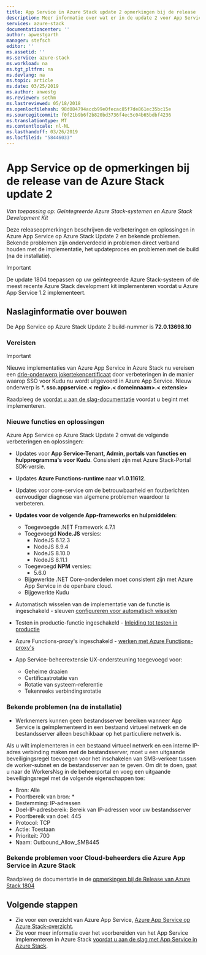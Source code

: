 ```yaml
---
title: App Service in Azure Stack update 2 opmerkingen bij de release | Microsoft Docs
description: Meer informatie over wat er in de update 2 voor App Service in Azure Stack, de bekende problemen en het downloaden van de update.
services: azure-stack
documentationcenter: ''
author: apwestgarth
manager: stefsch
editor: ''
ms.assetid: ''
ms.service: azure-stack
ms.workload: na
ms.tgt_pltfrm: na
ms.devlang: na
ms.topic: article
ms.date: 03/25/2019
ms.author: anwestg
ms.reviewer: sethm
ms.lastreviewed: 05/18/2018
ms.openlocfilehash: 98d084794accb99e0fecac85f7de861ec35bc15e
ms.sourcegitcommit: f0f21b9b6f2b820bd3736f4ec5c04b65bdbf4236
ms.translationtype: MT
ms.contentlocale: nl-NL
ms.lasthandoff: 03/26/2019
ms.locfileid: "58446033"
---
```

# <a name="app-service-on-azure-stack-update-2-release-notes"></a>App Service op de opmerkingen bij de release van de Azure Stack update 2

*Van toepassing op: Geïntegreerde Azure Stack-systemen en Azure Stack Development Kit*

Deze releaseopmerkingen beschrijven de verbeteringen en oplossingen in Azure App Service op Azure Stack Update 2 en bekende problemen. Bekende problemen zijn onderverdeeld in problemen direct verband houden met de implementatie, het updateproces en problemen met de build (na de installatie).

> [!IMPORTANT]
> De update 1804 toepassen op uw geïntegreerde Azure Stack-systeem of de meest recente Azure Stack development kit implementeren voordat u Azure App Service 1.2 implementeert.
>
>

## <a name="build-reference"></a>Naslaginformatie over bouwen

De App Service op Azure Stack Update 2 build-nummer is **72.0.13698.10**

### <a name="prerequisites"></a>Vereisten

> [!IMPORTANT]
> Nieuwe implementaties van Azure App Service in Azure Stack nu vereisen een [drie-onderwerp jokertekencertificaat](azure-stack-app-service-before-you-get-started.md#get-certificates) door verbeteringen in de manier waarop SSO voor Kudu nu wordt uitgevoerd in Azure App Service. Nieuw onderwerp is  **\*. sso.appservice.\< regio\>.\< domeinnaam\>.\< extensie\>**
>
>

Raadpleeg de [voordat u aan de slag-documentatie](azure-stack-app-service-before-you-get-started.md) voordat u begint met implementeren.

### <a name="new-features-and-fixes"></a>Nieuwe functies en oplossingen

Azure App Service op Azure Stack Update 2 omvat de volgende verbeteringen en oplossingen:

- Updates voor **App Service-Tenant, Admin, portals van functies en hulpprogramma's voor Kudu**. Consistent zijn met Azure Stack-Portal SDK-versie.

- Updates **Azure Functions-runtime** naar **v1.0.11612**.

- Updates voor core-service om de betrouwbaarheid en foutberichten eenvoudiger diagnose van algemene problemen waardoor te verbeteren.

- **Updates voor de volgende App-frameworks en hulpmiddelen**:
  - Toegevoegde .NET Framework 4.7.1
  - Toegevoegd **Node.JS** versies:
    - NodeJS 6.12.3
    - NodeJS 8.9.4
    - NodeJS 8.10.0
    - NodeJS 8.11.1
  - Toegevoegd **NPM** versies:
    - 5.6.0
  - Bijgewerkte .NET Core-onderdelen moet consistent zijn met Azure App Service in de openbare cloud.
  - Bijgewerkte Kudu

- Automatisch wisselen van de implementatie van de functie is ingeschakeld - sleuven [configureren voor automatisch wisselen](https://docs.microsoft.com/azure/app-service/deploy-staging-slots#configure-auto-swap)

- Testen in productie-functie ingeschakeld - [Inleiding tot testen in productie](https://azure.microsoft.com/resources/videos/introduction-to-azure-websites-testing-in-production-with-galin-iliev/)

- Azure Functions-proxy's ingeschakeld - [werken met Azure Functions-proxy's](https://docs.microsoft.com/azure/azure-functions/functions-proxies)

- App Service-beheerextensie UX-ondersteuning toegevoegd voor:
  - Geheime draaien
  - Certificaatrotatie van
  - Rotatie van systeem-referentie
  - Tekenreeks verbindingsrotatie

### <a name="known-issues-post-installation"></a>Bekende problemen (na de installatie)

- Werknemers kunnen geen bestandsserver bereiken wanneer App Service is geïmplementeerd in een bestaand virtueel netwerk en de bestandsserver alleen beschikbaar op het particuliere netwerk is.

Als u wilt implementeren in een bestaand virtueel netwerk en een interne IP-adres verbinding maken met de bestandsserver, moet u een uitgaande beveiligingsregel toevoegen voor het inschakelen van SMB-verkeer tussen de worker-subnet en de bestandsserver aan te geven. Om dit te doen, gaat u naar de WorkersNsg in de beheerportal en voeg een uitgaande beveiligingsregel met de volgende eigenschappen toe:
* Bron: Alle
* Poortbereik van bron: *
* Bestemming: IP-adressen
* Doel-IP-adresbereik: Bereik van IP-adressen voor uw bestandsserver
* Poortbereik van doel: 445
* Protocol: TCP
* Actie: Toestaan
* Prioriteit: 700
* Naam: Outbound_Allow_SMB445

### <a name="known-issues-for-cloud-admins-operating-azure-app-service-on-azure-stack"></a>Bekende problemen voor Cloud-beheerders die Azure App Service in Azure Stack

Raadpleeg de documentatie in de [opmerkingen bij de Release van Azure Stack 1804](azure-stack-update-1804.md)

## <a name="next-steps"></a>Volgende stappen

- Zie voor een overzicht van Azure App Service, [Azure App Service op Azure Stack-overzicht](azure-stack-app-service-overview.md).
- Zie voor meer informatie over het voorbereiden van het App Service implementeren in Azure Stack [voordat u aan de slag met App Service in Azure Stack](azure-stack-app-service-before-you-get-started.md).
